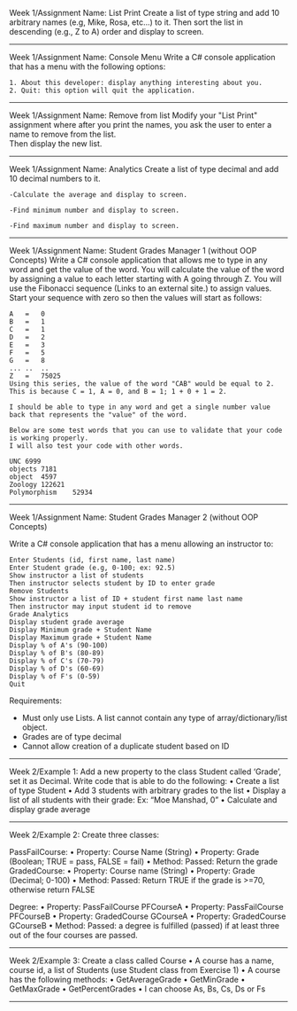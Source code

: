 Week 1/Assignment Name: List Print
	Create a list of type string and add 10 arbitrary names (e.g, Mike, Rosa, etc...) to it. 
	Then sort the list in descending (e.g., Z to A) order and display to screen.
_______________________________________________________________________________________________________________________________________________________________________
Week 1/Assignment Name: Console Menu
	Write a C# console application that has a menu with the following options:

	1. About this developer: display anything interesting about you.
	2. Quit: this option will quit the application. 
_______________________________________________________________________________________________________________________________________________________________________
Week 1/Assignment Name: Remove from list
	Modify your "List Print" assignment where after you print the names, you ask the user to enter a name to remove from the list.  
	Then display the new list.
_______________________________________________________________________________________________________________________________________________________________________
Week 1/Assignment Name: Analytics
	Create a list of type decimal and add 10  decimal numbers to it.

	-Calculate the average and display to screen.

	-Find minimum number and display to screen.

	-Find maximum number and display to screen.
_______________________________________________________________________________________________________________________________________________________________________
Week 1/Assignment Name: Student Grades Manager 1 (without OOP Concepts)
	Write a C# console application that allows me to type in any word and get the value of the word. 
	You will calculate the value of the word by assigning a value to each letter starting with A going through Z. 
	You will use the Fibonacci sequence (Links to an external site.) to assign values.  
	Start your sequence with zero so then the values will start as follows:

	A	=	0
	B	=	1
	C	=	1
	D	=	2
	E	=	3
	F	=	5
	G	=	8
	...	..	..
	Z	=	75025
	Using this series, the value of the word "CAB" would be equal to 2. 
	This is because C = 1, A = 0, and B = 1; 1 + 0 + 1 = 2.

	I should be able to type in any word and get a single number value back that represents the "value" of the word. 

	Below are some test words that you can use to validate that your code is working properly. 
	I will also test your code with other words. 

	UNC	6999
	objects	7181
	object	4597
	Zoology	122621
	Polymorphism	52934
_______________________________________________________________________________________________________________________________________________________________________
Week 1/Assignment Name: Student Grades Manager 2 (without OOP Concepts)
	
Write a C# console application that has a menu allowing an instructor to:

	Enter Students (id, first name, last name)
	Enter Student grade (e.g, 0-100; ex: 92.5)
	Show instructor a list of students
	Then instructor selects student by ID to enter grade
	Remove Students 
	Show instructor a list of ID + student first name last name
	Then instructor may input student id to remove 
	Grade Analytics 
	Display student grade average
	Display Minimum grade + Student Name
	Display Maximum grade + Student Name
	Display % of A's (90-100)
	Display % of B's (80-89)
	Display % of C's (70-79)
	Display % of D's (60-69)
	Display % of F's (0-59)
	Quit
	
Requirements:
- Must only use Lists. A list cannot contain any type of array/dictionary/list object.
- Grades are of type decimal
- Cannot allow creation of a duplicate student based on ID
_______________________________________________________________________________________________________________________________________________________________________
Week 2/Example 1:
Add a new property to the class Student called ‘Grade’, set it as 
Decimal.
Write code that is able to do the following:
• Create a list of type Student
• Add 3 students with arbitrary grades to the list
• Display a list of all students with their grade: Ex: “Moe Manshad, 0”
• Calculate and display grade average
_______________________________________________________________________________________________________________________________________________________________________
Week 2/Example 2:
Create three classes:

PassFailCourse:
• Property: Course Name (String)
• Property: Grade (Boolean; TRUE = pass, FALSE = fail)
• Method: Passed: Return the grade
GradedCourse:
• Property: Course name (String)
• Property: Grade (Decimal; 0-100)
• Method: Passed: Return TRUE if the grade is >=70, otherwise return FALSE

Degree:
• Property: PassFailCourse PFCourseA
• Property: PassFailCourse PFCourseB
• Property: GradedCourse GCourseA
• Property: GradedCourse GCourseB
• Method: Passed: a degree is fulfilled (passed) if at least three out of the four courses are passed.
_______________________________________________________________________________________________________________________________________________________________________
Week 2/Example 3:
Create a class called Course
• A course has a name, course id, a list of Students (use Student class from Exercise 1)
• A course has the following methods:
• GetAverageGrade
• GetMinGrade
• GetMaxGrade
• GetPercentGrades
• I can choose As, Bs, Cs, Ds or Fs
_______________________________________________________________________________________________________________________________________________________________________
